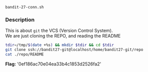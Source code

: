 `bandit-27-conn.sh`
   
### Description
This is about `git` the VCS (Version Control System).  
We are just cloning the REPO, and reading the README

```bash
tdir=/tmp/$(date +%s) && mkdir $tdir && cd $tdir
git clone ssh://bandit27-git@localhost/home/bandit27-git/repo
cat ./repo/README
```
**Flag:** '0ef186ac70e04ea33b4c1853d2526fa2'